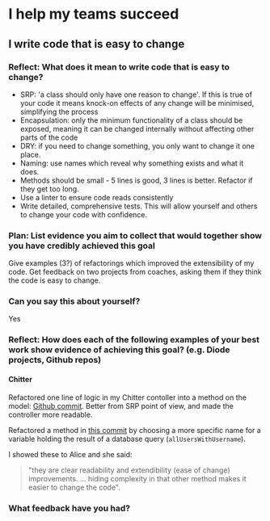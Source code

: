 # I help my teams succeed
## I write code that is easy to change

### Reflect: What does it mean to write code that is easy to change?

- SRP: 'a class should only have one reason to change'. If this is true of your code it means knock-on effects of any change will be minimised, simplifying the process
- Encapsulation: only the minimum functionality of a class should be exposed, meaning it can be changed internally without affecting other parts of the code
- DRY: if you need to change something, you only want to change it one place.
- Naming: use names which reveal why something exists and what it does.
- Methods should be small - 5 lines is good, 3 lines is better. Refactor if they get too long.
- Use a linter to ensure code reads consistently
- Write detailed, comprehensive tests. This will allow yourself and others to change your code with confidence.

### Plan: List evidence you aim to collect that would together show you have credibly achieved this goal

Give examples (3?) of refactorings which improved the extensibility of my code.
Get feedback on two projects from coaches, asking them if they think the code is easy to change.

### Can you say this about yourself?

Yes

### Reflect: How does each of the following examples of your best work show evidence of achieving this goal? (e.g. Diode projects, Github repos)

#### Chitter

Refactored one line of logic in my Chitter contoller into a method on the model: [Github commit](https://github.com/Hives/acebook-business-logic/commit/e5415ec11c9cb571240c4f8e13e31880ec08a815). Better from SRP point of view, and made the controller more readable.

Refactored a method in [this commit](https://github.com/Hives/chitter-challenge/commit/ade44edce177111e628643bfc33c73ed29841d29#diff-fb67188b0b305cc43fa91d3b80687e15) by choosing a more specific name for a variable holding the result of a database query (`allUsersWithUsername`).

I showed these to Alice and she said:
> "they are clear readability and extendibility (ease of change) improvements. ... hiding complexity in that other method makes it easier to change the code".

### What feedback have you had?